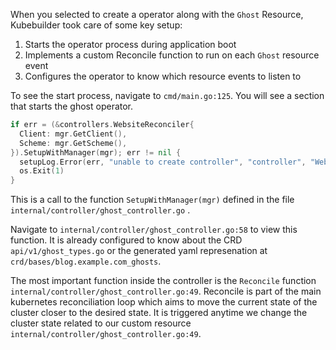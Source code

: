 When you selected to create a operator along with the `Ghost` Resource, Kubebuilder took care of some key setup:

1. Starts the operator process during application boot
2. Implements a custom Reconcile function to run on each `Ghost` resource event
3. Configures the operator to know which resource events to listen to

To see the start process, navigate to `cmd/main.go:125`. You will see a section that starts the ghost operator.

```go
if err = (&controllers.WebsiteReconciler{
  Client: mgr.GetClient(),
  Scheme: mgr.GetScheme(),
}).SetupWithManager(mgr); err != nil {
  setupLog.Error(err, "unable to create controller", "controller", "Website")
  os.Exit(1)
}
```

This is a call to the function `SetupWithManager(mgr)` defined in the file `internal/controller/ghost_controller.go` .

Navigate to `internal/controller/ghost_controller.go:58` to view this function. 
It is already configured to know about the CRD `api/v1/ghost_types.go` or the generated yaml represenation at `crd/bases/blog.example.com_ghosts`.

The most important function inside the controller is the `Reconcile` function `internal/controller/ghost_controller.go:49`.  Reconcile is part of the main kubernetes reconciliation loop which aims to move the current state of the cluster closer to the desired state. It is triggered anytime we change the cluster state related to our custom resource `internal/controller/ghost_controller.go:49`.
